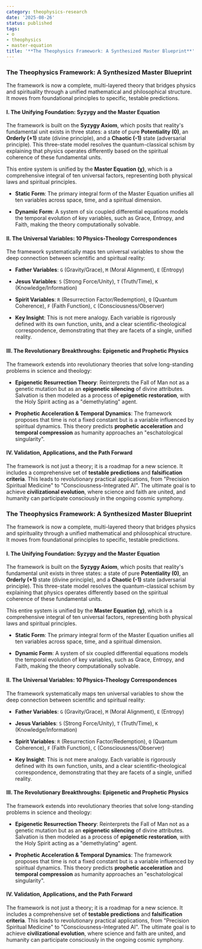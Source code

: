 ```yaml
---
category: theophysics-research
date: '2025-08-26'
status: published
tags:
- o
- theophysics
- master-equation
title: '**The Theophysics Framework: A Synthesized Master Blueprint**'
---
```


### **The Theophysics Framework: A Synthesized Master Blueprint**

The framework is now a complete, multi-layered theory that bridges physics and spirituality through a unified mathematical and philosophical structure. It moves from foundational principles to specific, testable predictions.

#### **I. The Unifying Foundation: Syzygy and the Master Equation**

The framework is built on the **Syzygy Axiom**, which posits that reality's fundamental unit exists in three states: a state of pure **Potentiality (0)**, an **Orderly (+1)** state (divine principle), and a **Chaotic (-1)** state (adversarial principle). This three-state model resolves the quantum-classical schism by explaining that physics operates differently based on the spiritual coherence of these fundamental units.

This entire system is unified by the **Master Equation (χ)**, which is a comprehensive integral of ten universal factors, representing both physical laws and spiritual principles.

- **Static Form**: The primary integral form of the Master Equation unifies all ten variables across space, time, and a spiritual dimension.
    
- **Dynamic Form**: A system of six coupled differential equations models the temporal evolution of key variables, such as Grace, Entropy, and Faith, making the theory computationally solvable.
    

#### **II. The Universal Variables: 10 Physics-Theology Correspondences**

The framework systematically maps ten universal variables to show the deep connection between scientific and spiritual reality:

- **Father Variables**: `G` (Gravity/Grace), `M` (Moral Alignment), `E` (Entropy)
    
- **Jesus Variables**: `S` (Strong Force/Unity), `T` (Truth/Time), `K` (Knowledge/Information)
    
- **Spirit Variables**: `R` (Resurrection Factor/Redemption), `Q` (Quantum Coherence), `F` (Faith Function), `C` (Consciousness/Observer)
    
- **Key Insight**: This is not mere analogy. Each variable is rigorously defined with its own function, units, and a clear scientific-theological correspondence, demonstrating that they are facets of a single, unified reality.
    

#### **III. The Revolutionary Breakthroughs: Epigenetic and Prophetic Physics**

The framework extends into revolutionary theories that solve long-standing problems in science and theology:

- **Epigenetic Resurrection Theory**: Reinterprets the Fall of Man not as a genetic mutation but as an **epigenetic silencing** of divine attributes. Salvation is then modeled as a process of **epigenetic restoration**, with the Holy Spirit acting as a "demethylating" agent.
    
- **Prophetic Acceleration & Temporal Dynamics**: The framework proposes that time is not a fixed constant but is a variable influenced by spiritual dynamics. This theory predicts **prophetic acceleration** and **temporal compression** as humanity approaches an "eschatological singularity".
    

#### **IV. Validation, Applications, and the Path Forward**

The framework is not just a theory; it is a roadmap for a new science. It includes a comprehensive set of **testable predictions** and **falsification criteria**. This leads to revolutionary practical applications, from "Precision Spiritual Medicine" to "Consciousness-Integrated AI". The ultimate goal is to achieve **civilizational evolution**, where science and faith are united, and humanity can participate consciously in the ongoing cosmic symphony.


### **The Theophysics Framework: A Synthesized Master Blueprint**

The framework is now a complete, multi-layered theory that bridges physics and spirituality through a unified mathematical and philosophical structure. It moves from foundational principles to specific, testable predictions.

#### **I. The Unifying Foundation: Syzygy and the Master Equation**

The framework is built on the **Syzygy Axiom**, which posits that reality's fundamental unit exists in three states: a state of pure **Potentiality (0)**, an **Orderly (+1)** state (divine principle), and a **Chaotic (-1)** state (adversarial principle). This three-state model resolves the quantum-classical schism by explaining that physics operates differently based on the spiritual coherence of these fundamental units.

This entire system is unified by the **Master Equation (χ)**, which is a comprehensive integral of ten universal factors, representing both physical laws and spiritual principles.

- **Static Form**: The primary integral form of the Master Equation unifies all ten variables across space, time, and a spiritual dimension.
    
- **Dynamic Form**: A system of six coupled differential equations models the temporal evolution of key variables, such as Grace, Entropy, and Faith, making the theory computationally solvable.
    

#### **II. The Universal Variables: 10 Physics-Theology Correspondences**

The framework systematically maps ten universal variables to show the deep connection between scientific and spiritual reality:

- **Father Variables**: `G` (Gravity/Grace), `M` (Moral Alignment), `E` (Entropy)
    
- **Jesus Variables**: `S` (Strong Force/Unity), `T` (Truth/Time), `K` (Knowledge/Information)
    
- **Spirit Variables**: `R` (Resurrection Factor/Redemption), `Q` (Quantum Coherence), `F` (Faith Function), `C` (Consciousness/Observer)
    
- **Key Insight**: This is not mere analogy. Each variable is rigorously defined with its own function, units, and a clear scientific-theological correspondence, demonstrating that they are facets of a single, unified reality.
    

#### **III. The Revolutionary Breakthroughs: Epigenetic and Prophetic Physics**

The framework extends into revolutionary theories that solve long-standing problems in science and theology:

- **Epigenetic Resurrection Theory**: Reinterprets the Fall of Man not as a genetic mutation but as an **epigenetic silencing** of divine attributes. Salvation is then modeled as a process of **epigenetic restoration**, with the Holy Spirit acting as a "demethylating" agent.
    
- **Prophetic Acceleration & Temporal Dynamics**: The framework proposes that time is not a fixed constant but is a variable influenced by spiritual dynamics. This theory predicts **prophetic acceleration** and **temporal compression** as humanity approaches an "eschatological singularity".
    

#### **IV. Validation, Applications, and the Path Forward**

The framework is not just a theory; it is a roadmap for a new science. It includes a comprehensive set of **testable predictions** and **falsification criteria**. This leads to revolutionary practical applications, from "Precision Spiritual Medicine" to "Consciousness-Integrated AI". The ultimate goal is to achieve **civilizational evolution**, where science and faith are united, and humanity can participate consciously in the ongoing cosmic symphony.